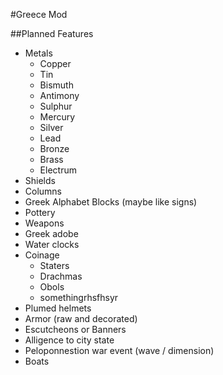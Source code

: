#Greece Mod

##Planned Features

* Metals
  * Copper
  * Tin
  * Bismuth
  * Antimony
  * Sulphur
  * Mercury
  * Silver
  * Lead
  * Bronze
  * Brass
  * Electrum
* Shields
* Columns
* Greek Alphabet Blocks (maybe like signs)
* Pottery
* Weapons
* Greek adobe
* Water clocks
* Coinage
  * Staters
  * Drachmas
  * Obols
  * somethingrhsfhsyr
* Plumed helmets
* Armor (raw and decorated)
* Escutcheons or Banners
* Alligence to city state
* Peloponnestion war event (wave / dimension)
* Boats
